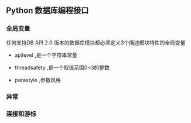 ## Python 数据库编程接口

### 全局变量

任何支持DB API 2.0 版本的数据库模块都必须定义3个描述模块特性的全局变量

* apilevel ,是一个字符串常量

* threadsafety ,是一个取值范围0~3的整数

* parastyle ,参数风格

### 异常

### 连接和游标
